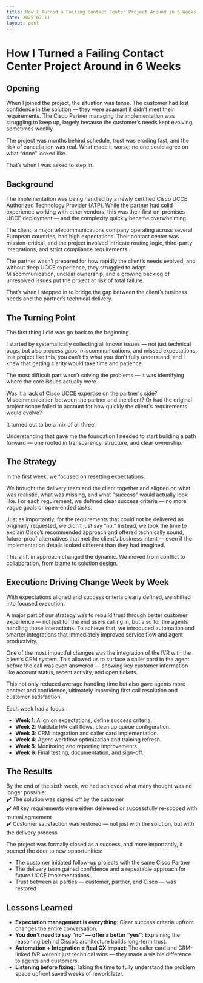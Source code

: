 ```yaml
---
title: How I Turned a Failing Contact Center Project Around in 6 Weeks
date: 2025-07-11
layout: post
---
```


# How I Turned a Failing Contact Center Project Around in 6 Weeks

## Opening

When I joined the project, the situation was tense. The customer had lost confidence in the solution — they were adamant it didn’t meet their requirements. The Cisco Partner managing the implementation was struggling to keep up, largely because the customer’s needs kept evolving, sometimes weekly.

The project was months behind schedule, trust was eroding fast, and the risk of cancellation was real. What made it worse: no one could agree on what “done” looked like.

That’s when I was asked to step in.

## Background

The implementation was being handled by a newly certified Cisco UCCE Authorized Technology Provider (ATP). While the partner had solid experience working with other vendors, this was their first on-premises UCCE deployment — and the complexity quickly became overwhelming.

The client, a major telecommunications company operating across several European countries, had high expectations. Their contact center was mission-critical, and the project involved intricate routing logic, third-party integrations, and strict compliance requirements.

The partner wasn’t prepared for how rapidly the client’s needs evolved, and without deep UCCE experience, they struggled to adapt. Miscommunication, unclear ownership, and a growing backlog of unresolved issues put the project at risk of total failure.

That’s when I stepped in to bridge the gap between the client’s business needs and the partner’s technical delivery.

## The Turning Point

The first thing I did was go back to the beginning.

I started by systematically collecting all known issues — not just technical bugs, but also process gaps, miscommunications, and missed expectations. In a project like this, you can't fix what you don't fully understand, and I knew that getting clarity would take time and patience.

The most difficult part wasn’t solving the problems — it was identifying where the core issues actually were.

Was it a lack of Cisco UCCE expertise on the partner's side? Miscommunication between the partner and the client? Or had the original project scope failed to account for how quickly the client's requirements would evolve?

It turned out to be a mix of all three.

Understanding that gave me the foundation I needed to start building a path forward — one rooted in transparency, structure, and clear ownership.

## The Strategy

In the first week, we focused on resetting expectations.

We brought the delivery team and the client together and aligned on what was realistic, what was missing, and what "success" would actually look like. For each requirement, we defined clear success criteria — no more vague goals or open-ended tasks.

Just as importantly, for the requirements that could not be delivered as originally requested, we didn’t just say “no.” Instead, we took the time to explain Cisco’s recommended approach and offered technically sound, future-proof alternatives that met the client’s business intent — even if the implementation details looked different than they had imagined.

This shift in approach changed the dynamic. We moved from conflict to collaboration, from blame to solution design.

## Execution: Driving Change Week by Week

With expectations aligned and success criteria clearly defined, we shifted into focused execution.

A major part of our strategy was to rebuild trust through better customer experience — not just for the end users calling in, but also for the agents handling those interactions. To achieve that, we introduced automation and smarter integrations that immediately improved service flow and agent productivity.

One of the most impactful changes was the integration of the IVR with the client’s CRM system. This allowed us to surface a caller card to the agent before the call was even answered — showing key customer information like account status, recent activity, and open tickets.

This not only reduced average handling time but also gave agents more context and confidence, ultimately improving first call resolution and customer satisfaction.

Each week had a focus:
- **Week 1**: Align on expectations, define success criteria.
- **Week 2**: Validate IVR call flows, clean up queue configuration.
- **Week 3**: CRM integration and caller card implementation.
- **Week 4**: Agent workflow optimization and training refresh.
- **Week 5**: Monitoring and reporting improvements.
- **Week 6**: Final testing, documentation, and sign-off.

## The Results

By the end of the sixth week, we had achieved what many thought was no longer possible:  
✔️ The solution was signed off by the customer  
✔️ All key requirements were either delivered or successfully re-scoped with mutual agreement  
✔️ Customer satisfaction was restored — not just with the solution, but with the delivery process

The project was formally closed as a success, and more importantly, it opened the door to new opportunities:
- The customer initiated follow-up projects with the same Cisco Partner
- The delivery team gained confidence and a repeatable approach for future UCCE implementations
- Trust between all parties — customer, partner, and Cisco — was restored

## Lessons Learned

- **Expectation management is everything**: Clear success criteria upfront changes the entire conversation.
- **You don’t need to say “no” — offer a better “yes”**: Explaining the reasoning behind Cisco’s architecture builds long-term trust.
- **Automation + Integration = Real CX impact**: The caller card and CRM-linked IVR weren’t just technical wins — they made a visible difference to agents and customers.
- **Listening before fixing**: Taking the time to fully understand the problem space upfront saved weeks of rework later.
